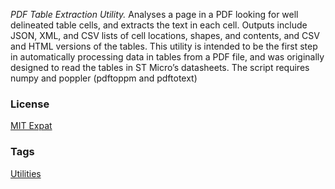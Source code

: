 *PDF Table Extraction Utility.* Analyses a page in a PDF looking
for well delineated table cells, and extracts the text in each cell.
Outputs include JSON, XML, and CSV lists of cell locations, shapes,
and contents, and CSV and HTML versions of the tables. This utility
is intended to be the first step in automatically processing data
in tables from a PDF file, and was originally designed to read the
tables in ST Micro’s datasheets. The script requires numpy and poppler
(pdftoppm and pdftotext)

### License
[MIT Expat](http://ashimagroup.net/os/license/mit-expat)

### Tags
[Utilities](http://ashimagroup.net/os/tag/utilities)


